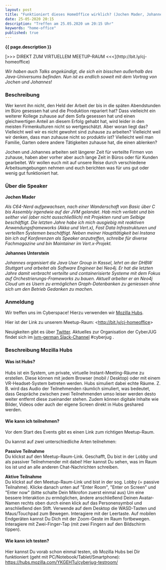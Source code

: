 ```yaml
---
layout: post
title: "Funktioniert dieses HomeOffice wirklich? (Jochen Mader, Johannes Unterstein)"
date: 25-05-2020 20:15
description: "Treffen am 25.05.2020 um 20:15 Uhr"
keywords: "home-office"
published: true
---
```


<b>{{ page.description }}</b>

<p>
[&gt;&gt;&gt; DIREKT ZUM VIRTUELLEM MEETUP-RAUM &lt;&lt;&lt;](http://bit.ly/cj-homeoffice) 
</p>

*Wir haben auch Talks angekündigt, die sich ein bisschen außerhalb des Java-Universums befinden. Nun ist es endlich soweit mit dem Vortrag von Jochen und Johannes!*

### Beschreibung

Wer kennt ihn nicht, den Held der Arbeit der bis in die späten Abendstunden im Büro gesessen hat und die Produktion repariert hat?
Dass vielleicht ein weiterer Kollege zuhause auf dem Sofa gesessen hat und einen gleichwertigen Anteil an diesem Erfolg gehabt hat, wird leider in den meisten Firmenkulturen nicht so wertgeschätzt.
Aber woran liegt das?
Vielleicht weil wir es nicht gewohnt sind zuhause zu arbeiten? Vielleicht weil wir denken, dass man zuhause nicht so produktiv ist?
Vielleicht weil man Familie, Garten odere andere Tätigkeiten zuhause hat, die einen ablenken?

Jochen und Johannes arbeiten seit längerer Zeit für verteilte Firmen von zuhause, haben aber vorher aber auch lange Zeit in Büros oder für Kunden gearbeitet.
Wir wollen euch mit auf unsere Reise durch verschiedene Arbeitsumgebungen nehmen und euch berichten was für uns gut oder wenig gut funktioniert hat.

### Über die Speaker

**Jochen Mader** <a href="https://twitter.com/codepitbull"><i class="fa fa-twitter"></i></a>

*Als C64-Nerd aufgewachsen, nach einer Wanderschaft von Basic über C bis Assembly irgendwie auf der JVM gelandet.
Hab mich verliebt und bin seither viel (aber nicht ausschließlich) mit Projekten rund um Selbige beschäftigt.
Die letzten Jahre habe ich mich ausgiebig mit reaktiven Anwendungsframeworks (Akka und Vert.x), Fast Data Infrastrukturen und verteilten Systemen beschäftigt.
Neben meiner Haupttätigkeit bei Instana bin ich auf Konferenzen als Speaker anzutreffen, schreibe für diverse Fachmagazine und bin Maintainer im Vert.x-Projekt.*

**Johannes Unterstein** <a href="https://twitter.com/unterstein"><i class="fa fa-twitter"></i></a> 

*Johannes organisiert die Java User Group in Kassel, lehrt an der DHBW Stuttgart und arbeitet als Software Engineer bei Neo4j.
Er hat die letzten Jahre damit verbracht verteilte und containerisierte Systeme mit dem Fokus auf Orchestrierungs-Frameworks zu bauen.
Aktuell arbeiter er an Neo4j Cloud um es Usern zu ermöglichen Graph-Datenbanken zu geniessen ohne sich um den Betrieb Gedanken zu machen.*

### Anmeldung

Wir treffen uns im Cyberspace! Hierzu verwenden wir [Mozilla Hubs](https://labs.mozilla.org/projects/hubs/).

Hier ist der Link zu unserem Meetup-Raum: <<http://bit.ly/cj-homeoffice>>

Neuigkeiten gibt es über [Twitter](https://twitter.com/cyberjug). Aktuelles zur Organisation der CyberJUG findet sich im [jvm-german Slack-Channel](https://slackin-jvm-german.herokuapp.com/) #cyberjug .

### Beschreibung Mozilla Hubs

#### Was ist Hubs?

Hubs ist ein System, um private, virtuelle Instant-Meeting-Räume zu erstellen.
Diese können mit jedem Browser (mobil / Desktop) oder mit einem VR-Headset-System betreten werden.
Hubs simuliert dabei echte Räume.
Z. B. wird das Audio der Teilnehmenden räumlich simuliert, was bedeutet, dass Gespräche zwischen zwei Teilnehmenden umso leiser werden desto weiter entfernt diese zueinander stehen.
Zudem können digitale Inhalte wie Bilder, Videos oder auch der eigene Screen direkt in Hubs geshared werden.

#### Wie kann ich teilnehmen?

Vor dem Start des Events gibt es einen Link zum richtigen Meetup-Raum.

Du kannst auf zwei unterschiedliche Arten teilnehmen:

**Passive Teilnahme**  
Du klickst auf den Meetup-Raum-Link.
Geschafft, Du bist in der Lobby und als passiver Teilnehmender mit dabei!
Hier kannst Du sehen, was im Raum los ist und an alle anderen Chat-Nachrichten schreiben.


**Aktive Teilnahme**  
Du klickst auf den Meetup-Raum-Link und bist in der sog. Lobby (= passive Teilnahme).
Klicke danach unten auf "Enter Room", "Enter on Screen" und "Enter now" (bitte schalte Dein Mikrofon zuerst einmal aus)
Um eine bessere Interaktion zu ermöglichen, ändere anschließend Deinen Avatar-Namen rechts oben durch einen klick auf das Personensymbol und anschließend den Stift.
Verwende auf dem Desktop die WASD-Tasten und Maus/Touchpad zum Bewegen.
Interagiere mit der Leertaste.
Auf mobilen Endgeräten kannst Du Dich mit der Zoom-Geste im Raum fortbewegen. Interagiere mit Zwei-Finger-Tap (mit zwei Fingern auf den Bildschirm tippen).

#### Wie kann ich testen?

Hier kannst Du vorab schon einmal testen, ob Mozilla Hubs bei Dir funktioniert (geht mit PC/Notebook/Tablet/Smartphone): <https://hubs.mozilla.com/YKGEHTu/cyberjug-testroom/>


